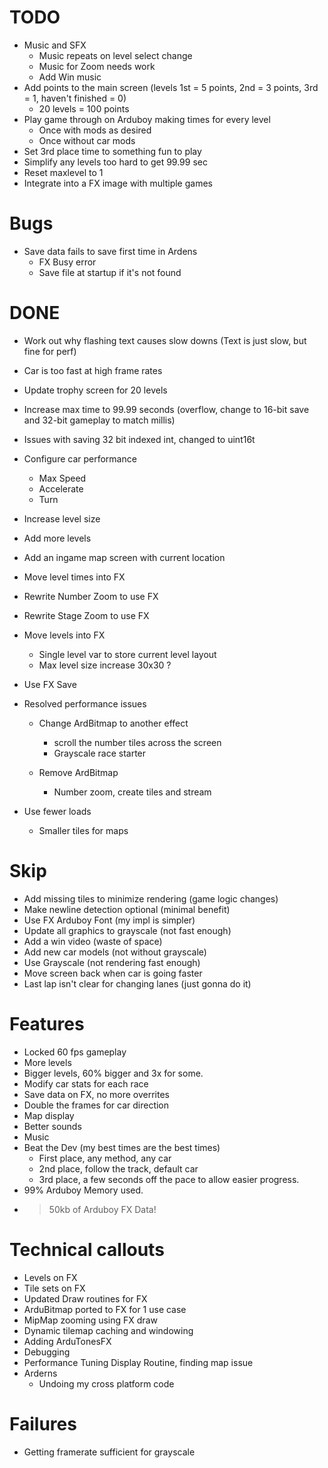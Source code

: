 # TODO
- Music and SFX
    - Music repeats on level select change
    - Music for Zoom needs work
    - Add Win music
- Add points to the main screen (levels 1st = 5 points, 2nd = 3 points, 3rd = 1, haven't finished = 0)
    - 20 levels = 100 points
- Play game through on Arduboy making times for every level
    - Once with mods as desired
    - Once without car mods
- Set 3rd place time to something fun to play
- Simplify any levels too hard to get 99.99 sec
- Reset maxlevel to 1
- Integrate into a FX image with multiple games

# Bugs
- Save data fails to save first time in Ardens
    - FX Busy error
    - Save file at startup if it's not found

# DONE
- Work out why flashing text causes slow downs (Text is just slow, but fine for perf)
- Car is too fast at high frame rates    
- Update trophy screen for 20 levels
- Increase max time to 99.99 seconds (overflow, change to 16-bit save and 32-bit gameplay to match millis)
- Issues with saving 32 bit indexed int, changed to uint16t

- Configure car performance
    - Max Speed
    - Accelerate
    - Turn

- Increase level size
- Add more levels

- Add an ingame map screen with current location
- Move level times into FX
- Rewrite Number Zoom to use FX
- Rewrite Stage Zoom to use FX
- Move levels into FX
    - Single level var to store current level layout
    - Max level size increase 30x30 ?
- Use FX Save
- Resolved performance issues
    - Change ArdBitmap to another effect 
        - scroll the number tiles across the screen
        - Grayscale race starter

    - Remove ArdBitmap
        - Number zoom, create tiles and stream
- Use fewer loads 
    - Smaller tiles for maps

# Skip
- Add missing tiles to minimize rendering (game logic changes)
- Make newline detection optional (minimal benefit)
- Use FX Arduboy Font (my impl is simpler)
- Update all graphics to grayscale (not fast enough)
- Add a win video (waste of space)
- Add new car models (not without grayscale)
- Use Grayscale (not rendering fast enough)
- Move screen back when car is going faster
- Last lap isn't clear for changing lanes (just gonna do it)


# Features
- Locked 60 fps gameplay
- More levels
- Bigger levels, 60% bigger and 3x for some.
- Modify car stats for each race
- Save data on FX, no more overrites
- Double the frames for car direction
- Map display
- Better sounds
- Music
- Beat the Dev (my best times are the best times)
    - First place, any method, any car
    - 2nd place, follow the track, default car
    - 3rd place, a few seconds off the pace to allow easier progress.
- 99% Arduboy Memory used.
- >50kb of Arduboy FX Data!

# Technical callouts
- Levels on FX
- Tile sets on FX
- Updated Draw routines for FX
- ArduBitmap ported to FX for 1 use case
- MipMap zooming using FX draw
- Dynamic tilemap caching and windowing
- Adding ArduTonesFX
- Debugging
- Performance Tuning Display Routine, finding map issue
- Arderns
    - Undoing my cross platform code

# Failures
- Getting framerate sufficient for grayscale

